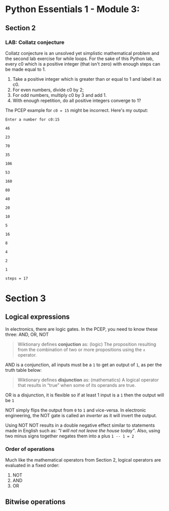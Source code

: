 # Python Essentials 1 - Module 3: 

## Section 2

### LAB: Collatz conjecture

Collatz conjecture is an unsolved yet simplistic mathematical problem and the second lab exercise for while loops. For the sake of this Python lab, every c0 which is a positive integer (that isn't zero) with enough steps can be made equal to 1.

1. Take a positive integer which is greater than or equal to 1 and label it as c0.
2. For even numbers, divide c0 by 2;
3. For odd numbers, multiply c0 by 3 and add 1.
4. With enough repetition, do all positive integers converge to 1?

The PCEP example for `c0 = 15` might be incorrect. Here's my output:

`Enter a number for c0:15`

`46`

`23`

`70`

`35`

`106`

`53`

`160`

`80`

`40`

`20`

`10`

`5`

`16`

`8`

`4`

`2`

`1`

`steps = 17`

# Section 3

## Logical expressions

In electronics, there are logic gates. In the PCEP, you need to know these three: AND, OR, NOT

>  Wiktionary defines **conjuction** as: (logic) The proposition resulting from the combination of two or more propositions using the `∧` operator.

AND is a conjunction, all inputs must be a `1` to get an output of `1`, as per the truth table below:

<!--diagram, truth table-->

> Wiktionary defines **disjunction** as: (mathematics) A logical operator that results in “true” when some of its operands are true.

OR is a disjunction, it is flexible so if at least 1 input is a `1` then the output will be `1`

<!--diagram, truth table-->

NOT simply flips the output from `0` to `1` and vice-versa. In electronic engineering, the NOT gate is called an *inverter* as it will invert the output.

Using NOT NOT results in a double negative effect similar to statements made in English such as: *"I will not not leave the house today"*. Also, using two minus signs together negates them into a plus `1 -- 1 = 2`

### Order of operations

Much like the mathematical operators from Section 2, logical operators are evaluated in a fixed order:

1. NOT
2. AND
3. OR

## Bitwise operations


